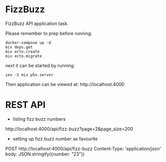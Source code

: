# FizzBuzz

FizzBuzz API application task.

Please remember to prep before running:

```
docker-compose up -d
mix deps.get
mix ecto.create
mix ecto.migrate
```

next it can be started by running:

```
iex -S mix phx.server
```

Then application can be viewed at: http://localhost:4000

# REST API

* listing fizz buzz numbers

http://localhost:4000/api/fizz-buzz?page=2&page_size=200

* setting up fizz buzz number as favourite

POST http://localhost:4000/api/fizz-buzz
Content-Type: 'application/json'
body: JSON.stringify({number: "23"})
